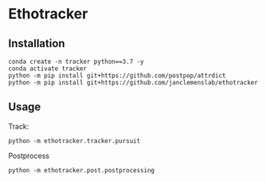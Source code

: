 # Ethotracker

## Installation
```shell
conda create -n tracker python==3.7 -y
conda activate tracker
python -m pip install git+https://github.com/postpop/attrdict
python -m pip install git+https://github.com/janclemenslab/ethotracker
```

## Usage

Track:
```shell
python -m ethotracker.tracker.pursuit
```

Postprocess
```shell
python -m ethotracker.post.postprocessing
```
